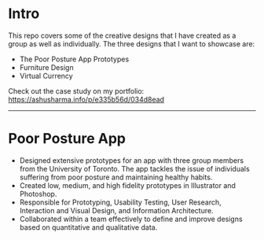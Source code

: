 # Intro
This repo covers some of the creative designs that I have created as a group as well as individually. The three designs that I want to showcase are:

- The Poor Posture App Prototypes
- Furniture Design
- Virtual Currency

Check out the case study on my portfolio: https://ashusharma.info/p/e335b56d/034d8ead

---

# Poor Posture App
- Designed extensive prototypes for an app with three group members from the
University of Toronto. The app tackles the issue of individuals suffering from poor
posture and maintaining healthy habits.
- Created low, medium, and high fidelity prototypes in Illustrator and Photoshop.
- Responsible for Prototyping, Usability Testing, User Research, Interaction and
Visual Design, and Information Architecture.
- Collaborated within a team effectively to define and improve designs based on
quantitative and qualitative data.

